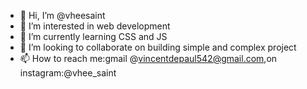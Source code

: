 - 👋 Hi, I’m @vheesaint
- 👀 I’m interested in web development
- 🌱 I’m currently learning CSS and JS
- 💞️ I’m looking to collaborate on building simple and complex project
- 📫 How to reach me:gmail @vincentdepaul542@gmail.com,on instagram:@vhee_saint

<!---
vheesaint/vheesaint is a ✨ special ✨ repository because its `README.md` (this file) appears on your GitHub profile.
You can click the Preview link to take a look at your changes.
--->
